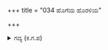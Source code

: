 +++
title = "034 ಹೊಗೆಯ ಹೊರಳಿಯ"

+++

<details><summary>ಗದ್ಯ (ಕ.ಗ.ಪ) </summary>

34. ಅದು ಹೊಗೆಯ ಗುಂಪಿನ ಅನೇಕ ಬಣ್ಣದ ಮೋಡಗಳ ಬಿಡಾರವನ್ನು ಆಕಾಶದಲ್ಲಿ ಹರಡಿ, ದಿಕ್ಕು ದಿಕ್ಕಿನ ಮೂಲೆಗಳನ್ನು ಒತ್ತಿತು. ಹಗಲಿನ ಹೊತ್ತು ಕತ್ತಲೆ ಉಂಟಾಯಿತಲ್ಲಾ. ಏನಿದು . ಯುಗದ ಕೊನೆಗಾಲ ಬಂತೇ ಶಿವನೇ ಎನ್ನುವಂತಾದಾಗ, ಕರ್ಣನು,  'ವಾಯುವ್ಯಾಸ್ತ್ರ'ವನ್ನು ಪ್ರಯೋಗಿಸಿದನು.
</details>
